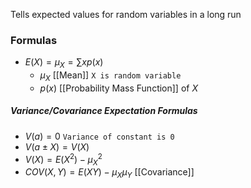 Tells expected values for random variables in a long run
### Formulas
- $E(X)=\mu_X=\sum xp(x)$
	- $\mu_X$ [[Mean]] `X is random variable`
	- $p(x)$ [[Probability Mass Function]] of $X$
##### Variance/Covariance Expectation Formulas
- $V(a)=0$ `Variance of constant is 0`
- $V(a\pm X)=V(X)$
- $V(X)=E(X^2)-\mu_X^2$
- $COV(X,Y)=E(XY)-\mu_X\mu_Y$ [[Covariance]]
